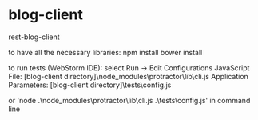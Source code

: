# blog-client
rest-blog-client

to have all the necessary libraries:
npm install
bower install

to run tests (WebStorm IDE):
select Run -> Edit Configurations
JavaScript File: [blog-client directory]\node_modules\protractor\lib\cli.js
Application Parameters: [blog-client directory]\tests\config.js

or 'node .\node_modules\protractor\lib\cli.js .\tests\config.js' in command line

